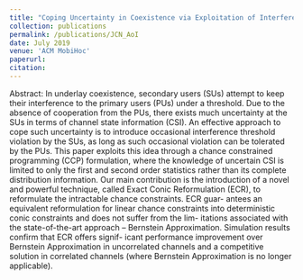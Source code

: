 ```yaml
---
title: "Coping Uncertainty in Coexistence via Exploitation of Interference Threshold Violation"
collection: publications
permalink: /publications/JCN_AoI
date: July 2019
venue: 'ACM MobiHoc'
paperurl: 
citation:
---
```

Abstract: In underlay coexistence, secondary users (SUs) attempt to keep their interference to the primary users (PUs) under a threshold. Due to the absence of cooperation from the PUs, there exists much uncertainty at the SUs in terms of channel state information (CSI). An effective approach to cope such uncertainty is to introduce occasional interference threshold violation by the SUs, as long as such occasional violation can be tolerated by the PUs. This paper exploits this idea through a chance constrained programming (CCP) formulation, where the knowledge of uncertain CSI is limited to only the first and second order statistics rather than its complete distribution information. Our main contribution is the introduction of a novel and powerful technique, called Exact Conic Reformulation (ECR), to reformulate the intractable chance constraints. ECR guar- antees an equivalent reformulation for linear chance constraints into deterministic conic constraints and does not suffer from the lim- itations associated with the state-of-the-art approach – Bernstein Approximation. Simulation results confirm that ECR offers signif- icant performance improvement over Bernstein Approximation in uncorrelated channels and a competitive solution in correlated channels (where Bernstein Approximation is no longer applicable).

